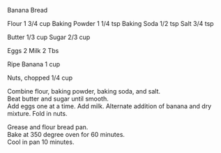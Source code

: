 Banana Bread

Flour		1 3/4 cup
Baking Powder	1 1/4 tsp
Baking Soda	1/2 tsp
Salt		3/4 tsp

Butter		1/3 cup
Sugar		2/3 cup

Eggs		2
Milk		2 Tbs

Ripe Banana	1 cup

Nuts, chopped	1/4 cup

Combine flour, baking powder, baking soda, and salt.  
Beat butter and sugar until smooth.  
Add eggs one at a time. 
Add milk. 
Alternate addition of banana and dry mixture. 
Fold in nuts.

Grease and flour bread pan.  
Bake at 350 degree oven for 60 minutes.  
Cool in pan 10 minutes.
